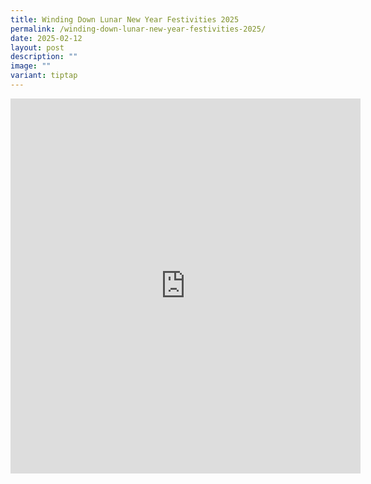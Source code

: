 ```yaml
---
title: Winding Down Lunar New Year Festivities 2025
permalink: /winding-down-lunar-new-year-festivities-2025/
date: 2025-02-12
layout: post
description: ""
image: ""
variant: tiptap
---
```

<div class="iframe-wrapper">
<iframe style="border:none;overflow:hidden" height="600" width="560" allowfullscreen="true" frameborder="0" src="https://www.facebook.com/plugins/video.php?height=420&amp;href=https%3A%2F%2Fwww.facebook.com%2Falpshealthcaresupplychain%2Fvideos%2F579227125107121%2F&amp;show_text=true&amp;width=560&amp;t=0"></iframe>
</div>
<p></p>
